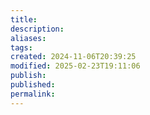 ```yaml
---
title: 
description: 
aliases: 
tags: 
created: 2024-11-06T20:39:25
modified: 2025-02-23T19:11:06
publish: 
published: 
permalink: 
---
```



[^thing]: https://lithub.com/dissolution-foretold-neurosurgeon-henry-marsh-on-the-reality-of-his-own-diagnosis
